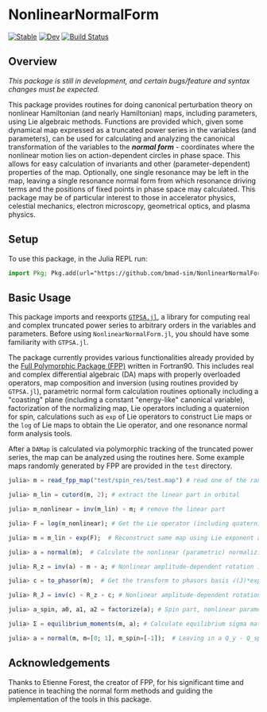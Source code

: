 # NonlinearNormalForm

[![Stable](https://img.shields.io/badge/docs-stable-blue.svg)](https://bmad-sim.github.io/NonlinearNormalForm.jl/stable/)
[![Dev](https://img.shields.io/badge/docs-dev-blue.svg)](https://bmad-sim.github.io/NonlinearNormalForm.jl/dev/)
[![Build Status](https://github.com/bmad-sim/NonlinearNormalForm.jl/actions/workflows/CI.yml/badge.svg?branch=main)](https://github.com/bmad-sim/NonlinearNormalForm.jl/actions/workflows/CI.yml?query=branch%3Amain)

## Overview

_This package is still in development, and certain bugs/feature and syntax changes must be expected._

This package provides routines for doing canonical perturbation theory on nonlinear Hamiltonian (and nearly Hamiltonian) maps, including parameters, using Lie algebraic methods. Functions are provided which, given some dynamical map expressed as a truncated power series in the variables (and parameters), can be used for calculating and analyzing the canonical transformation of the variables to the _**normal form**_ - coordinates where the nonlinear motion lies on action-dependent circles in phase space. This allows for easy calculation of invariants and other (parameter-dependent) properties of the map. Optionally, one single resonance may be left in the map, leaving a single resonance normal form from which resonance driving terms and the positions of fixed points in phase space may calculated. This package may be of particular interest to those in accelerator physics, celestial mechanics, electron microscopy, geometrical optics, and plasma physics.

## Setup

To use this package, in the Julia REPL run:

```julia
import Pkg; Pkg.add(url="https://github.com/bmad-sim/NonlinearNormalForm.jl")
```

## Basic Usage

This package imports and reexports [`GTPSA.jl`](https://github.com/bmad-sim/GTPSA.jl), a library for computing real and complex truncated power series to arbitrary orders in the variables and parameters. Before using `NonlinearNormalForm.jl`, you should have some familiarity with `GTPSA.jl`. 

The package currently provides various functionalities already provided by the [Full Polymorphic Package (FPP)](https://github.com/bmad-sim/bmad-ecosystem/blob/main/forest/fpp_manual/fpp-manual.pdf) written in Fortran90. This includes real and complex differential algebraic (DA) maps with properly overloaded operators, map composition and inversion (using routines provided by `GTPSA.jl`), parametric normal form calculation routines optionally including a "coasting" plane (including a constant "energy-like" canonical variable), factorization of the normalizing map, Lie operators including a quaternion for spin, calculations such as `exp` of Lie operators to construct Lie maps or the `log` of Lie maps to obtain the Lie operator, and one resonance normal form analysis tools.

After a `DAMap` is calculated via polymorphic tracking of the truncated power series, the map can be analyzed using the routines here. Some example maps randomly generated by FPP are provided in the `test` directory.

```julia
julia> m = read_fpp_map("test/spin_res/test.map") # read one of the randomly-generated maps from FPP into Julia

julia> m_lin = cutord(m, 2); # extract the linear part in orbital

julia> m_nonlinear = inv(m_lin) ∘ m; # remove the linear part

julia> F = log(m_nonlinear); # Get the Lie operator (including quaternion) generating nonlinear part

julia> m = m_lin ∘ exp(F);  # Reconstruct same map using Lie exponent and linear part separately

julia> a = normal(m);  # Calculate the nonlinear (parametric) normalizing canonical transformation

julia> R_z = inv(a) ∘ m ∘ a; # Nonlinear amplitude-dependent rotation in regular phase space (x, px, …)

julia> c = to_phasor(m);  # Get the transform to phasors basis √(J)*exp(±im*ϕ)

julia> R_J = inv(c) ∘ R_z ∘ c; # Nonlinear amplitude-dependent rotation in phasors basis

julia> a_spin, a0, a1, a2 = factorize(a); # Spin part, nonlinear parameter-dependent fixed point, a1, a2

julia> Σ = equilibrium_moments(m, a); # Calculate equilibrium sigma matrix when fluctuation-dissipation

julia> a = normal(m, m=[0; 1], m_spin=[-1]);  # Leaving in a Q_y - Q_spin resonance
```

## Acknowledgements
Thanks to Etienne Forest, the creator of FPP, for his significant time and patience in teaching the normal form methods and guiding the implementation of the tools in this package.

